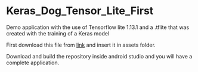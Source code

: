 # Keras_Dog_Tensor_Lite_First

Demo application with the use of Tensorflow lite 1.13.1 and a .tflite that was created with the training of a Keras model

First download this file from [link](https://drive.google.com/open?id=1MoXi9gIUma8s8oio2wpQ8jdH95fgp8d9) and insert it in assets folder.

Download and build the repository inside android studio and you will have a complete application.
